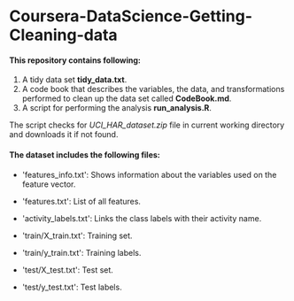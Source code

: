 Coursera-DataScience-Getting-Cleaning-data
==========================================
#### This repository contains following:

1. A tidy data set **tidy_data.txt**.
2. A code book that describes the variables, the data, and transformations performed to clean up the data set called **CodeBook.md**.
3. A script for performing the analysis **run_analysis.R**.

The script checks for *UCI_HAR_dataset.zip* file in current working directory and downloads it if not found.

#### The dataset includes the following files:

- 'features_info.txt': Shows information about the variables used on the feature vector.

- 'features.txt': List of all features.

- 'activity_labels.txt': Links the class labels with their activity name.

- 'train/X_train.txt': Training set.

- 'train/y_train.txt': Training labels.

- 'test/X_test.txt': Test set.

- 'test/y_test.txt': Test labels.
